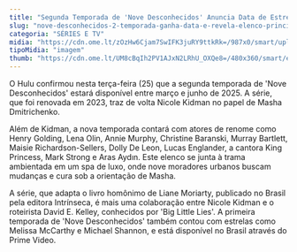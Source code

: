 ```yaml
---
title: "Segunda Temporada de 'Nove Desconhecidos' Anuncia Data de Estreia e Novo Elenco"
slug: "nove-desconhecidos-2-temporada-ganha-data-e-revela-elenco-principal"
categoria: "SÉRIES E TV"
midia: "https://cdn.ome.lt/zOzHw6Cjam7SwIFK3juRY9ttkRk=/987x0/smart/uploads/conteudo/fotos/Design_sem_nome_-_2025-03-25T184809.750.png"
tipoMidia: "imagem"
thumb: "https://cdn.ome.lt/UM8cBqIh2PV1AJxN2LRhU_OXQe8=/480x360/smart/extras/conteudos/Design_sem_nome_-_2025-03-25T184809.750.png"
---
```


O Hulu confirmou nesta terça-feira (25) que a segunda temporada de 'Nove Desconhecidos' estará disponível entre março e junho de 2025. A série, que foi renovada em 2023, traz de volta Nicole Kidman no papel de Masha Dmitrichenko.

Além de Kidman, a nova temporada contará com atores de renome como Henry Golding, Lena Olin, Annie Murphy, Christine Baranski, Murray Bartlett, Maisie Richardson-Sellers, Dolly De Leon, Lucas Englander, a cantora King Princess, Mark Strong e Aras Aydın. Este elenco se junta à trama ambientada em um spa de luxo, onde nove moradores urbanos buscam mudanças e cura sob a orientação de Masha.

A série, que adapta o livro homônimo de Liane Moriarty, publicado no Brasil pela editora Intrínseca, é mais uma colaboração entre Nicole Kidman e o roteirista David E. Kelley, conhecidos por 'Big Little Lies'. A primeira temporada de 'Nove Desconhecidos' também contou com estrelas como Melissa McCarthy e Michael Shannon, e está disponível no Brasil através do Prime Video.